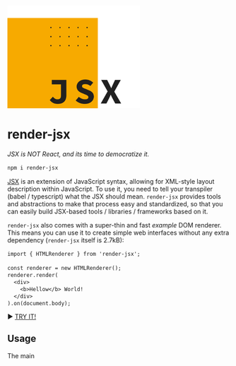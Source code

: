 <img src="/render-jsx-logo.svg" width="300"/>

# render-jsx

_JSX is NOT React, and its time to democratize it._

```bash
npm i render-jsx
```

[JSX](https://reactjs.org/docs/introducing-jsx.html) is an extension of JavaScript syntax, 
allowing for XML-style layout description within JavaScript. To use it, you need to tell your transpiler (babel / typescript)
what the JSX should mean. `render-jsx` provides tools and abstractions to make that process easy and standardized, so that you
can easily build JSX-based tools / libraries / frameworks based on it.

`render-jsx` also comes with a super-thin and fast _example_ DOM renderer. This means you can use it to create simple web interfaces
without any extra dependency (`render-jsx` itself is 2.7kB):

```tsx
import { HTMLRenderer } from 'render-jsx';

const renderer = new HTMLRenderer();
renderer.render(
  <div>
    <b>Hellow</b> World!
  </div>
).on(document.body);
```
► [TRY IT!](https://stackblitz.com/edit/render-jsx-demo)
<br>

## Usage

The main 
